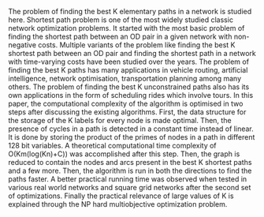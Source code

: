 The problem of finding the best K elementary paths in a network is studied here. Shortest path
problem is one of the most widely studied classic network optimization problems. It started with
the most basic problem of finding the shortest path between an OD pair in a given network with
non-negative costs. Multiple variants of the problem like finding the best K shortest path
between an OD pair and finding the shortest path in a network with time-varying costs have been
studied over the years. The problem of finding the best K paths has many applications in vehicle
routing, artificial intelligence, network optimisation, transportation planning among many others.
The problem of finding the best K unconstrained paths also has its own applications in the form
of scheduling rides which involve tours. In this paper, the computational complexity of the
algorithm is optimised in two steps after discussing the existing algorithms. First, the data
structure for the storage of the K labels for every node is made optimal. Then, the presence of
cycles in a path is detected in a constant time instead of linear. It is done by storing the product
of the primes of nodes in a path in different 128 bit variables. A theoretical computational time
complexity of O(Km(log(Kn)+C)) was accomplished after this step. Then, the graph is reduced
to contain the nodes and arcs present in the best K shortest paths and a few more. Then, the
algorithm is run in both the directions to find the paths faster. A better practical running time was
observed when tested in various real world networks and square grid networks after the second
set of optimizations. Finally the practical relevance of large values of K is explained through the
NP hard multiobjective optimization problem.
